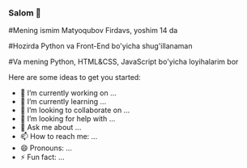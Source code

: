 ### Salom 👋


#Mening ismim Matyoqubov Firdavs, yoshim 14 da

#Hozirda Python va Front-End bo'yicha shug'illanaman

#Va mening Python, HTML&CSS, JavaScript bo'yicha loyihalarim bor


Here are some ideas to get you started:

- 🔭 I’m currently working on ...
- 🌱 I’m currently learning ...
- 👯 I’m looking to collaborate on ...
- 🤔 I’m looking for help with ...
- 💬 Ask me about ...
- 📫 How to reach me: ...
- 😄 Pronouns: ...
- ⚡ Fun fact: ...

